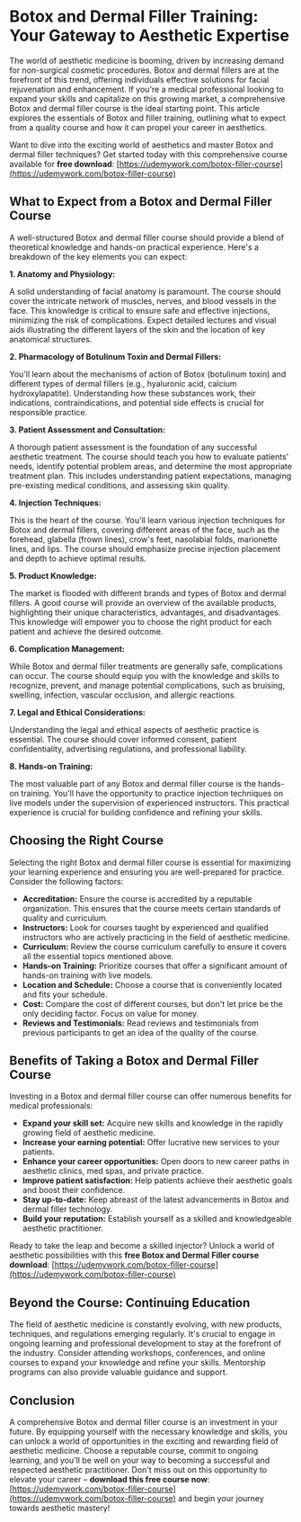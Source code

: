 # Botox and Dermal Filler Training: Your Gateway to Aesthetic Expertise

The world of aesthetic medicine is booming, driven by increasing demand for non-surgical cosmetic procedures. Botox and dermal fillers are at the forefront of this trend, offering individuals effective solutions for facial rejuvenation and enhancement. If you're a medical professional looking to expand your skills and capitalize on this growing market, a comprehensive Botox and dermal filler course is the ideal starting point. This article explores the essentials of Botox and filler training, outlining what to expect from a quality course and how it can propel your career in aesthetics.

Want to dive into the exciting world of aesthetics and master Botox and dermal filler techniques? Get started today with this comprehensive course available for **free download**: [https://udemywork.com/botox-filler-course](https://udemywork.com/botox-filler-course)

## What to Expect from a Botox and Dermal Filler Course

A well-structured Botox and dermal filler course should provide a blend of theoretical knowledge and hands-on practical experience. Here's a breakdown of the key elements you can expect:

**1. Anatomy and Physiology:**

A solid understanding of facial anatomy is paramount. The course should cover the intricate network of muscles, nerves, and blood vessels in the face. This knowledge is critical to ensure safe and effective injections, minimizing the risk of complications. Expect detailed lectures and visual aids illustrating the different layers of the skin and the location of key anatomical structures.

**2. Pharmacology of Botulinum Toxin and Dermal Fillers:**

You'll learn about the mechanisms of action of Botox (botulinum toxin) and different types of dermal fillers (e.g., hyaluronic acid, calcium hydroxylapatite). Understanding how these substances work, their indications, contraindications, and potential side effects is crucial for responsible practice.

**3. Patient Assessment and Consultation:**

A thorough patient assessment is the foundation of any successful aesthetic treatment. The course should teach you how to evaluate patients' needs, identify potential problem areas, and determine the most appropriate treatment plan. This includes understanding patient expectations, managing pre-existing medical conditions, and assessing skin quality.

**4. Injection Techniques:**

This is the heart of the course. You'll learn various injection techniques for Botox and dermal fillers, covering different areas of the face, such as the forehead, glabella (frown lines), crow's feet, nasolabial folds, marionette lines, and lips. The course should emphasize precise injection placement and depth to achieve optimal results.

**5. Product Knowledge:**

The market is flooded with different brands and types of Botox and dermal fillers. A good course will provide an overview of the available products, highlighting their unique characteristics, advantages, and disadvantages. This knowledge will empower you to choose the right product for each patient and achieve the desired outcome.

**6. Complication Management:**

While Botox and dermal filler treatments are generally safe, complications can occur. The course should equip you with the knowledge and skills to recognize, prevent, and manage potential complications, such as bruising, swelling, infection, vascular occlusion, and allergic reactions.

**7. Legal and Ethical Considerations:**

Understanding the legal and ethical aspects of aesthetic practice is essential. The course should cover informed consent, patient confidentiality, advertising regulations, and professional liability.

**8. Hands-on Training:**

The most valuable part of any Botox and dermal filler course is the hands-on training. You'll have the opportunity to practice injection techniques on live models under the supervision of experienced instructors. This practical experience is crucial for building confidence and refining your skills.

## Choosing the Right Course

Selecting the right Botox and dermal filler course is essential for maximizing your learning experience and ensuring you are well-prepared for practice. Consider the following factors:

*   **Accreditation:** Ensure the course is accredited by a reputable organization. This ensures that the course meets certain standards of quality and curriculum.
*   **Instructors:** Look for courses taught by experienced and qualified instructors who are actively practicing in the field of aesthetic medicine.
*   **Curriculum:** Review the course curriculum carefully to ensure it covers all the essential topics mentioned above.
*   **Hands-on Training:** Prioritize courses that offer a significant amount of hands-on training with live models.
*   **Location and Schedule:** Choose a course that is conveniently located and fits your schedule.
*   **Cost:** Compare the cost of different courses, but don't let price be the only deciding factor. Focus on value for money.
*   **Reviews and Testimonials:** Read reviews and testimonials from previous participants to get an idea of the quality of the course.

## Benefits of Taking a Botox and Dermal Filler Course

Investing in a Botox and dermal filler course can offer numerous benefits for medical professionals:

*   **Expand your skill set:** Acquire new skills and knowledge in the rapidly growing field of aesthetic medicine.
*   **Increase your earning potential:** Offer lucrative new services to your patients.
*   **Enhance your career opportunities:** Open doors to new career paths in aesthetic clinics, med spas, and private practice.
*   **Improve patient satisfaction:** Help patients achieve their aesthetic goals and boost their confidence.
*   **Stay up-to-date:** Keep abreast of the latest advancements in Botox and dermal filler technology.
*   **Build your reputation:** Establish yourself as a skilled and knowledgeable aesthetic practitioner.

Ready to take the leap and become a skilled injector? Unlock a world of aesthetic possibilities with this **free Botox and Dermal Filler course download**: [https://udemywork.com/botox-filler-course](https://udemywork.com/botox-filler-course)

## Beyond the Course: Continuing Education

The field of aesthetic medicine is constantly evolving, with new products, techniques, and regulations emerging regularly. It's crucial to engage in ongoing learning and professional development to stay at the forefront of the industry. Consider attending workshops, conferences, and online courses to expand your knowledge and refine your skills. Mentorship programs can also provide valuable guidance and support.

## Conclusion

A comprehensive Botox and dermal filler course is an investment in your future. By equipping yourself with the necessary knowledge and skills, you can unlock a world of opportunities in the exciting and rewarding field of aesthetic medicine. Choose a reputable course, commit to ongoing learning, and you'll be well on your way to becoming a successful and respected aesthetic practitioner. Don't miss out on this opportunity to elevate your career – **download this free course now**: [https://udemywork.com/botox-filler-course](https://udemywork.com/botox-filler-course) and begin your journey towards aesthetic mastery!
